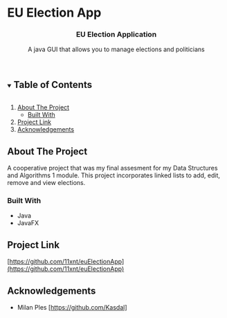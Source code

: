 # EU Election App



  <h3 align="center">EU Election Application</h3>

  <p align="center">
    A java GUI that allows you to manage elections and politicians
    <br />
    <br />
  </p>
</p>



<!-- TABLE OF CONTENTS -->
<details open="open">
  <summary><h2 style="display: inline-block">Table of Contents</h2></summary>
  <ol>
    <li>
      <a href="#about-the-project">About The Project</a>
      <ul>
        <li><a href="#built-with">Built With</a></li>
      </ul>
    </li>
    <li><a href="#projectlink">Project Link</a></li>
    <li><a href="#acknowledgements">Acknowledgements</a></li>
  </ol>
</details>



<!-- ABOUT THE PROJECT -->
## About The Project

A cooperative project that was my final assesment for my Data Structures and Algorithms 1 module. This project incorporates linked lists to add, edit, remove and view elections.

### Built With

* []() Java
* []() JavaFX

<!-- Project Link -->
## Project Link

[https://github.com/11xnt/euElectionApp](https://github.com/11xnt/euElectionApp)



<!-- ACKNOWLEDGEMENTS -->
## Acknowledgements

* []() Milan Ples [https://github.com/Kasdal]
